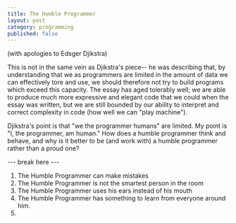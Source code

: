```yaml
---
title: The Humble Programmer
layout: post
category: programming
published: false
---
```

(with apologies to Edsger Djikstra)

This is not in the same vein as Djikstra's piece-- he was describing that, by understanding that we as programmers are limited in the amount of data we can effectively tore and use, we should therefore not try to build programs which exceed this capacity.  The essay has aged tolerably well; we are able to produce much more expressive and elegant code that we could when the essay was written, but we are still bounded by our ability to interpret and correct complexity in code (how well we can "play machine").

Djikstra's point is that "we the programmer humans" are limited.  My point is "I, the programmer, am human."  How does a humble programmer think and behave, and why is it better to be (and work with) a humble programmer rather than a proud one?


--- break here ---

1. The Humble Programmer can make mistakes
2. The Humble Programmer is not the smartest person in the room
3. The Humble Programmer uses his ears instead of his mouth
4. The Humble Programmer has something to learn from everyone around him.
5. 

